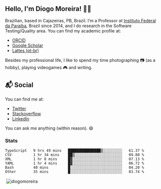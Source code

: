 ## Hello, I'm Diogo Moreira! 👋🏻

Brazilian, based in Cajazeiras, PB, Brazil.
I’m a Professor at [Instituto Federal da Paraíba](https://ifpb.edu.br), Brazil since 2014, and I do research in the Software Testing/Quality area. You can find my academic profile at:

- [ORCID](https://orcid.org/0000-0003-1803-6565)
- [Google Scholar](https://scholar.google.com.br/citations?hl=pt-BR&user=DlSdlvEAAAAJ)
- [Lattes (pt-br)](http://buscatextual.cnpq.br/buscatextual/visualizacv.do?id=K4384159A1)

Besides my professional life, I like to spend my time photographing 📷 (as a hobby), playing videogames 🎮 and writing.

## 📬 Social

You can find me at:

- [Twitter](https://twitter.com/diogodmoreira)
- [Stackoverflow](https://stackoverflow.com/users/1541533/diogo-moreira)
- [LinkedIn](https://linkedin.com/in/diogodmoreira)

You can ask me anything (within reason). 😄

### Stats

<!--START_SECTION:waka-->

```text
TypeScript   9 hrs 49 mins   ███████████████▒░░░░░░░░░   61.37 %
CSV          1 hr 34 mins    ██▒░░░░░░░░░░░░░░░░░░░░░░   09.80 %
XML          1 hr 8 mins     █▓░░░░░░░░░░░░░░░░░░░░░░░   07.13 %
YAML         1 hr 4 mins     █▓░░░░░░░░░░░░░░░░░░░░░░░   06.72 %
Bash         40 mins         █░░░░░░░░░░░░░░░░░░░░░░░░   04.20 %
Other        35 mins         █░░░░░░░░░░░░░░░░░░░░░░░░   03.74 %
```

<!--END_SECTION:waka-->

<p>&nbsp;<img align="center" src="https://github-readme-stats.vercel.app/api?username=diogomoreira&show_icons=true&theme=dark&locale=en" alt="diogomoreira" /></p>
